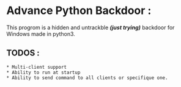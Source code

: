 # Advance Python Backdoor :

This progrom is a hidden and untrackble ***(just trying)*** backdoor for Windows made in python3.

## TODOS :

    * Multi-client support
    * Ability to run at startup
    * Ability to send command to all clients or specifique one.
